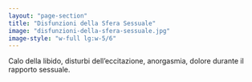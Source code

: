 ```yaml
---
layout: "page-section"
title: "Disfunzioni della Sfera Sessuale"
image: "disfunzioni-della-sfera-sessuale.jpg"
image-style: "w-full lg:w-5/6"
---
```


Calo della libido, disturbi dell’eccitazione, anorgasmia, dolore durante il rapporto sessuale.
